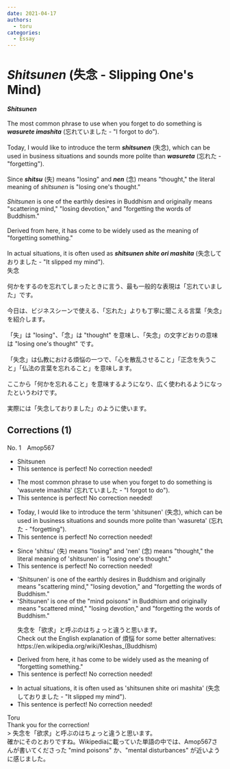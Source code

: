 ```yaml
---
date: 2021-04-17
authors:
  - toru
categories:
  - Essay
---
```


<h1 id="subject_show"><strong><em>Shitsunen</strong></em> (失念 - Slipping One's Mind)</h1>
<div class="date" hidden>Apr 17, 2021 12:34</div>
<div id="post"><div id="body_show_ori">
<strong><em>Shitsunen</strong></em><br/><br/>The most common phrase to use when you forget to do something is <strong><em>wasurete imashita</em></strong> (忘れていました - "I forgot to do").<br/><br/>Today, I would like to introduce the term <strong><em>shitsunen</em></strong> (失念), which can be used in business situations and sounds more polite than <strong><em>wasureta</em></strong> (忘れた - "forgetting").<br/><br/>Since <strong><em>shitsu</em></strong> (失) means "losing" and <strong><em>nen</em></strong> (念) means "thought," the literal meaning of <em>shitsunen</em> is "losing one's thought."<br/><br/><em>Shitsunen</em> is one of the earthly desires in Buddhism and originally means "scattering mind," "losing devotion," and "forgetting the words of Buddhism."<br/><br/>Derived from here, it has come to be widely used as the meaning of "forgetting something."<br/><br/>In actual situations, it is often used as <strong><em>shitsunen shite ori mashita</em></strong> (失念しておりました - "It slipped my mind").
</div></div>

<!-- more -->

<div id="post_ja"><div id="body_show_mo">
失念<br/><br/>何かをするのを忘れてしまったときに言う、最も一般的な表現は「忘れていました」です。<br/><br/>今日は、ビジネスシーンで使える、「忘れた」よりも丁寧に聞こえる言葉「失念」を紹介します。<br/><br/>「失」は "losing"、「念」は "thought" を意味し、「失念」の文字どおりの意味は "losing one's thought" です。<br/><br/>「失念」は仏教における煩悩の一つで、「心を散乱させること」「正念を失うこと」「仏法の言葉を忘れること」を意味します。<br/><br/>ここから「何かを忘れること」を意味するようになり、広く使われるようになったというわけです。<br/><br/>実際には「失念しておりました」のように使います。
</div></div>

## Corrections (1)
<div id="block"><div class="first_name"> No. 1　<span class="just_name">Amop567</span></div><div id="block2">
<ul class="correction_field">
<li class="incorrect">Shitsunen</li>
<li class="corrected perfect">This sentence is perfect! No correction needed!</li>
</ul>
<ul class="correction_field">
<li class="incorrect">The most common phrase to use when you forget to do something is 'wasurete imashita' (忘れていました - "I forgot to do").</li>
<li class="corrected perfect">This sentence is perfect! No correction needed!</li>
</ul>
<ul class="correction_field">
<li class="incorrect">Today, I would like to introduce the term 'shitsunen' (失念), which can be used in business situations and sounds more polite than 'wasureta' (忘れた - "forgetting").</li>
<li class="corrected perfect">This sentence is perfect! No correction needed!</li>
</ul>
<ul class="correction_field">
<li class="incorrect">Since 'shitsu' (失) means "losing" and 'nen' (念) means "thought," the literal meaning of 'shitsunen' is "losing one's thought."</li>
<li class="corrected perfect">This sentence is perfect! No correction needed!</li>
</ul>
<ul class="correction_field">
<li class="incorrect">'Shitsunen' is one of the earthly desires in Buddhism and originally means "scattering mind," "losing devotion," and "forgetting the words of Buddhism."</li>
<li class="corrected correct">
'Shitsunen' is one <span class="f_blue">of the "mind poisons"</span> in Buddhism and originally means "scatter<span class="f_blue">ed</span> mind," "losing devotion," and "forgetting the words of Buddhism."
<p class="correction_comment">失念を「欲求」と呼ぶのはちょっと違うと思います。<br/>Check out the English explanation of 煩悩 for some better alternatives: <br/>https://en.wikipedia.org/wiki/Kleshas_(Buddhism)</p>
</li>
</ul>
<ul class="correction_field">
<li class="incorrect">Derived from here, it has come to be widely used as the meaning of "forgetting something."</li>
<li class="corrected perfect">This sentence is perfect! No correction needed!</li>
</ul>
<ul class="correction_field">
<li class="incorrect">In actual situations, it is often used as 'shitsunen shite ori mashita' (失念しておりました - "It slipped my mind").</li>
<li class="corrected perfect">This sentence is perfect! No correction needed!</li>
</ul>
</div><div class="name"><span class="just_name">Toru</span><br>
Thank you for the correction!<br/>&gt; 失念を「欲求」と呼ぶのはちょっと違うと思います。<br/>確かにそのとおりですね。Wikipediaに載っていた単語の中では、Amop567さんが書いてくださった "mind poisons" か、"mental disturbances" が近いように感じました。
</div>
</div>
